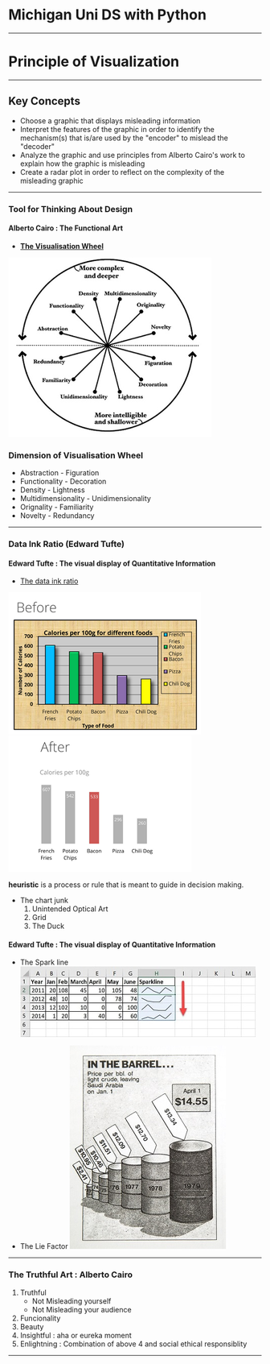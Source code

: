 # Michigan Uni DS with Python
___
# Principle of Visualization
___

## Key Concepts
* Choose a graphic that displays misleading information
* Interpret the features of the graphic in order to identify the mechanism(s) that is/are used by the "encoder" to mislead the "decoder"
* Analyze the graphic and use principles from Alberto Cairo's work to explain how the graphic is misleading
* Create a radar plot in order to reflect on the complexity of the misleading graphic 

___
### **Tool for Thinking About Design**
#### **Alberto Cairo : The Functional Art**

- [**The Visualisation Wheel**](https://ryanwingate.com/visualization/guidelines/visualization-wheel/)

![](image.png)

### **Dimension of Visualisation Wheel**
* Abstraction - Figuration
* Functionality - Decoration
* Density - Lightness
* Multidimensionality - Unidimensionality
* Orignality - Familiarity
* Novelty - Redundancy 

___
### **Data Ink Ratio (Edward Tufte)**
#### Edward Tufte : The visual display of Quantitative Information

- [The data ink ratio](https://speakerdeck.com/cherdarchuk/remove-to-improve-the-data-ink-ratio)  

![](TufteBefore.png)   ![](TufteAfter.png) 

**heuristic** is a process or rule that is meant to guide in decision making. 


- The chart junk  
    1. Unintended Optical Art
    2. Grid
    3. The Duck
    
#### Edward Tufte : The visual display of Quantitative Information

- The Spark line
![](Sparkline.jpg)

- The Lie Factor
![](LieFactor.png)

___

### **The Truthful Art : Alberto Cairo**

1. Truthful 
    - Not Misleading yourself
    - Not Misleading your audience
2. Funcionality 
3. Beauty
4. Insightful : aha or eureka moment 
5. Enlightning : Combination of above 4 and social ethical responsiblity

___










